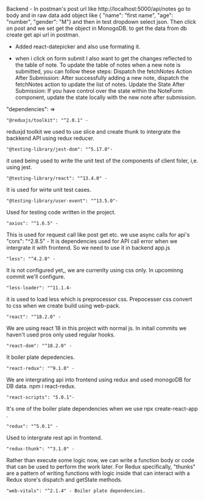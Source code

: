 Backend - In postman's post url like http://localhost:5000/api/notes go to body and in raw data add object like { "name": "first name", "age": "number", "gender": "M"} and then in test dropdown select json. Then click on post and we set get the object in MonogoDB. to get the data from db create get api url in postman. 

* Added react-datepicker and also use formating it.

* when i click on form submit I also want to get the changes reflected to the table of note.
To update the table of notes when a new note is submitted, you can follow these steps: Dispatch the fetchNotes Action After Submission:
After successfully adding a new note, dispatch the fetchNotes action to update the list of notes. Update the State After Submission:
If you have control over the state within the NoteForm component, update the state locally with the new note after submission.


"dependencies": =>

    "@reduxjs/toolkit": "^2.0.1" - 
  reduxjd toolkit we used to use slice and create thunk to intergrate the backkend API using redux reducer.
    
    "@testing-library/jest-dom": "^5.17.0"- 
  it used being used to write the unit test of the components of client foler, i,e. using jest.
    
    "@testing-library/react": "^13.4.0" - 
  It is used for wirte unit test cases. 
    
    "@testing-library/user-event": "^13.5.0"- 
  Used for testing code written in the project.
    
    "axios": "^1.6.5" - 
  This is used for request call like post get etc. we use async calls for api's
    "cors": "^2.8.5" - 
  It is dependencies used for API call error when we intergrate it with frontend. So we need to use it in backend app.js
    
    "less": "^4.2.0" - 
  It is not configured yet,, we  are currenlty using css only. In upcominng commit we'll configure.
    
    "less-loader": "^11.1.4- 
  it is used to load less which is preprocessor css. Prepocesser css convert to css when we create build using web-pack.
    
    "react": "^18.2.0" - 
  We are using react 18 in this project with normal js. In initail commits we haven't used pros only used regular hooks.
    
    "react-dom": "^18.2.0" - 
  It boiler plate depedencies.
    
    "react-redux": "^9.1.0" - 
  We are intergrating api into frontend using redux and used monogoDB for DB data. npm i react-redux.
    
    "react-scripts": "5.0.1"- 
  It's one of the boiler plate dependencies when we use npx create-react-app <app-name>.
    
    "redux": "^5.0.1" - 
  Used to intergrate rest api in frontend.
    
    "redux-thunk": "^3.1.0" - 
  Rather than execute some logic now, we can write a function body or code that can be used to perform the work later. 
    For Redux specifically, "thunks" are a pattern of writing functions with logic inside that can interact with a Redux store's dispatch and getState methods.
    
    "web-vitals": "^2.1.4" - Boiler plate dependencies.
